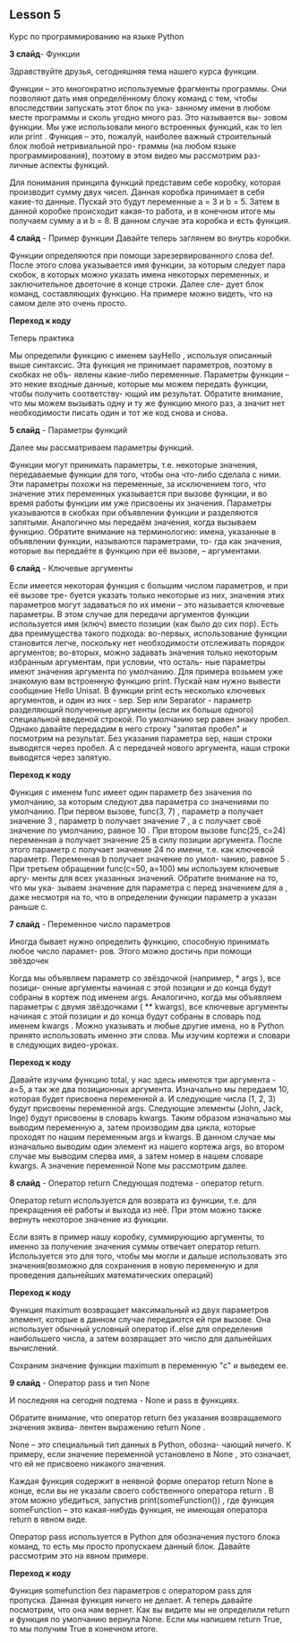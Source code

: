 ## Lesson 5

Курс по программированию на языке Python 

**3 слайд**- Функции

Здравствуйте друзья, сегодняшняя тема нашего курса функции.

Функции – это многократно используемые фрагменты программы. Они позволяют дать
имя определённому блоку команд с тем, чтобы впоследствии запускать этот блок по ука-
занному имени в любом месте программы и сколь угодно много раз. Это называется вы-
зовом функции. Мы уже использовали много встроенных функций, как то len или print .
Функция – это, пожалуй, наиболее важный строительный блок любой нетривиальной про-
граммы (на любом языке программирования), поэтому в этом видео мы рассмотрим раз-
личные аспекты функций.

Для понимания принципа функций представим себе коробку, которая производит сумму двух чисел. Данная коробка принимает в себя какие-то данные. Пускай это будут переменные a = 3 и b = 5. Затем в данной коробке происходит какая-то работа, и в конечном итоге мы получаем сумму a и b = 8. В данном случае эта коробка и есть функция. 

**4 слайд** - Пример функции
Давайте теперь заглянем во внутрь коробки.

Функции определяются при помощи зарезервированного слова def. После этого слова
указывается имя функции, за которым следует пара скобок, в которых можно указать
имена некоторых переменных, и заключительное двоеточие в конце строки. Далее сле-
дует блок команд, составляющих функцию. На примере можно видеть, что на самом деле
это очень просто.

**Переход к коду**

Теперь практика

Мы определили функцию с именем sayHello , используя описанный выше
синтаксис. Эта функция не принимает параметров, поэтому в скобках не объ-
явлены какие-либо переменные. Параметры функции – это некие входные
данные, которые мы можем передать функции, чтобы получить соответству-
ющий им результат. Обратите внимание, что мы можем вызывать одну и ту же функцию много
раз, а значит нет необходимости писать один и тот же код снова и снова.


**5 слайд** - Параметры функций

Далее мы рассматриваем параметры функций.

Функции могут принимать параметры, т.е. некоторые значения, передаваемые функции
для того, чтобы она что-либо сделала с ними. Эти параметры похожи на переменные, за
исключением того, что значение этих переменных указывается при вызове функции, и
во время работы функции им уже присвоены их значения.
Параметры указываются в скобках при объявлении функции и разделяются запятыми.
Аналогично мы передаём значения, когда вызываем функцию. Обратите внимание на
терминологию: имена, указанные в объявлении функции, называются параметрами, то-
гда как значения, которые вы передаёте в функцию при её вызове, – аргументами.

**6 cлайд** - Ключевые аргументы

Если имеется некоторая функция с большим числом параметров, и при её вызове тре-
буется указать только некоторые из них, значения этих параметров могут задаваться по
их имени – это называется ключевые параметры. В этом случае для передачи аргументов
функции используется имя (ключ) вместо позиции (как было до сих пор).
Есть два преимущества такого подхода: во-первых, использование функции становится
легче, поскольку нет необходимости отслеживать порядок аргументов; во-вторых, можно
задавать значения только некоторым избранным аргументам, при условии, что осталь-
ные параметры имеют значения аргумента по умолчанию.
Для примера возьмем уже знакомую вам встроенную функцию print. Пускай нам нужно вывести сообщение Hello Unisat. В функции print есть несколько ключевых аргументов, и один из них - sep. Sep или Separator - параметр разделяющий полученные аргументы (если их больше одного) специальной введеной строкой. По умолчанию sep равен знаку пробел. Однако давайте передадим в него строку "запятая пробел" и посмотрим на результат. Без указания параметра sep, наши строки выводятся через пробел. А с передачей нового аргумента, наши строки выводятся через запятую.

**Переход к коду**

Функция с именем func имеет один параметр без значения по умолчанию, за
которым следуют два параметра со значениями по умолчанию.
При первом вызове, func(3, 7) , параметр a получает значение 3 , параметр
b получает значение 7 , а c получает своё значение по умолчанию, равное 10 .
При втором вызове func(25, c=24) переменная a получает значение 25 в
силу позиции аргумента. После этого параметр c получает значение 24 по
имени, т.е. как ключевой параметр. Переменная b получает значение по умол-
чанию, равное 5 .
При третьем обращении func(c=50, a=100) мы используем ключевые аргу-
менты для всех указанных значений. Обратите внимание на то, что мы ука-
зываем значение для параметра c перед значением для a , даже несмотря на
то, что в определении функции параметр a указан раньше c.

 
**7 слайд** - Переменное число параметров

Иногда бывает нужно определить функцию, способную принимать любое число парамет-
ров. Этого можно достичь при помощи звёздочек

Когда мы объявляем параметр со звёздочкой (например, * args ), все позици-
онные аргументы начиная с этой позиции и до конца будут собраны в кортеж
под именем args.
Аналогично, когда мы объявляем параметры с двумя звёздочками ( ** kwargs),
все ключевые аргументы начиная с этой позиции и до конца будут собраны в
словарь под именем kwargs .
Можно указывать и любые другие имена, но в Python принято использовать именно эти слова.
Мы изучим кортежи и словари в cледующих видео-уроках.

**Переход к коду**

Давайте изучим функцию total, у нас здесь имеются три аргумента -a=5, а так же два позиционных аргумента. Изначально мы передаем 10, которая будет присвоена переменной a. И следующие числа (1, 2, 3) будут присвоены переменной args. Следующие элементы (John, Jack, Inge) будут присвоены в словарь kwargs. Таким образом изначально мы выводим переменную a, затем производим два цикла, которые проходят по нашим переменным args и kwargs. В данном случае мы изначально выводим один элемент из нашего кортежа args,  во втором случае мы выводим сперва имя, а затем номер в нашем словаре kwargs. А значение переменной None мы рассмотрим далее.

**8 слайд** - Оператор return
Следующая подтема - оператор return.

Оператор return используется для возврата из функции, т.е. для прекращения её работы
и выхода из неё. При этом можно также вернуть некоторое значение из функции.

Если взять в пример нашу коробку, суммирующию аргументы, то именно за получение значения суммы отвечает оператор return. Используется это для того, чтобы мы могли и дальше использовать это значения(возможно для сохранения в новую переменную и для проведения дальнейших математических операций)

**Переход к коду**

Функция maximum возвращает максимальный из двух параметров элемент, которые в
данном случае передаются ей при вызове. Она использует обычный условный
оператор if..else для определения наибольшего числа, а затем возвращает
это число для дальнейших вычислений.

Сохраним значение функции maximum в переменную "c" и выведем ее.

**9 слайд** - Оператор pass и тип None

И последняя на сегодня подтема - None и pass в функциях.

Обратите внимание, что оператор return без указания возвращаемого значения эквива-
лентен выражению return None .

None – это специальный тип данных в Python, обозна-
чающий ничего. К примеру, если значение переменной установлено в None , это означает,
что ей не присвоено никакого значения.

Каждая функция содержит в неявной форме оператор return None в конце, если вы
не указали своего собственного оператора return . В этом можно убедиться, запустив
print(someFunction()) , где функция someFunction – это какая-нибудь функция, не
имеющая оператора return в явном виде. 

Оператор pass используется в Python для обозначения пустого блока команд, то есть мы просто пропускаем данный блок. Давайте рассмотрим это на явном примере.

**Переход к коду**

Функция somefunction без параметров с оператором pass для пропуска. Данная функция ничего не делает. А теперь давайте посмотрим, что она нам вернет. Как вы видите мы не определили return и функция по умолчанию вернула None. Если мы напишем return True, то мы получим True в конечном итоге.

